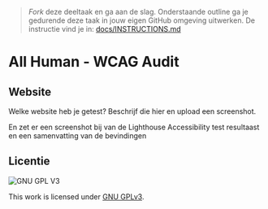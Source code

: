 > _Fork_ deze deeltaak en ga aan de slag. Onderstaande outline ga je gedurende deze taak in jouw eigen GitHub omgeving uitwerken. De instructie vind je in: [docs/INSTRUCTIONS.md](docs/INSTRUCTIONS.md)


# All Human - WCAG Audit 


## Website

Welke website heb je getest? Beschrijf die hier en upload een screenshot. 

En zet er een screenshot bij van de Lighthouse Accessibility test resultaast en een samenvatting van de bevindingen

<!--
# Rapportage webtoegankelijkheid-test voor {naam van de website}
*Dit document is een template voor een webtoegankelijkheid-test volgens de Web Content Accessibility Guidelines (WCAG). Een consistente rapportage helpt bij het uitvoeren van een evaluatie en zorgt er voor dat verschilelnde tests kunnen worden vergeleken.*

Datum webtoegankelijkheid-test: {datum}

Webtoegankelijkheid-test uitgevoerd door: {naamt}

## Inhoudsopgave

  * [Samenvatting](#samenvatting)
  * [Achtergrond bij de evaluatie](#achtergrond-bij-de-evaluatie)
  * [Afbakening](#afbakening)
  * [Beoordelaars](#beoordelaars)
  * [Beoordelingsproces](#beoordelingsproces)
  * [Testresultaten en aanbevelingen](#testresultaten-en-aanbevelingen)
  * [Referenties](#referenties)
  * [Bijlagen](#bijlagen)
  * [Licentie](#licentie)

## Samenvatting

Dit rapport beschrijft in hoeverre de website {naam van de website} overeenstemt met de *Web Content Accessibility Guidelines (WCAG)* van het W3C. Na de achtergrondinformatie en afbakening van de test worden beoordelaars, beoordelingsproces en testresulltaten beschreven. 

Conslusie van deze test luidt dat de {Frontend Design & Development} website {niet voldoet/ voldoet/ dichtbij voldoen is aan} de WCAG 2.1, op niveau {A/ AA/ AAA}. Gedetailleerde resultaten en aanbevelingen zijn verderop in dit document beschikbaar en in de referenties vindt u bronnen voor eventuele vervolgstudie. Wij stellen feedback op deze evaluatie zeer op prijs.

## Achtergrond bij de evaluatie

De webtoegankelijkheid-test vereist een combinatie van semi-geautomatiseerde en handmatig uitgevoerde evaluatie tools door een ervaren beoordelaar. De beoordelingsresultaten in dit rapport zijn gebaseerd op een beoordeling welke is uitgevoerd op {datum}. De website kan ondertussen aangepast zijn.

## Afbakening

{Naam van de website}

{en doel van de website, wanneer relevant}

{Base URL van de website}

{Lijst met URLs die in de beoordeling meegenomen zijn}

{Als de website dynamisch is, screenshots van hetgeen beoordeeld is}

{Indicatie van pagina’s die handmatig beoordeeld zijn ten opzichte van semi-geautomatiseerde tools}

{URLs die niet beoordeeld zijn}

{Exacte datum, of reeks van data waarop beoordeling heeft plaatsgevonden}

{Natuurlijke taal/talen van de website}

## Beoordelaars

{Naam van de beoordelaar of het beoordelingsteam}

{Organisatie van de beoordelaars}

{Contactinformatie van de beoordelaar(s)}

{Expertisegebied van de beoordelaars op basis van naamgeving in de referentie: “Informatie over het gebruik van gecombineerde expertise voor het evalueren van webtoegankelijkheid”}

{Niveau van natuurlijke taal/talen waarin de beoordelaar(s) communiceert/communiceren}

## Beoordelingsproces

{Benoem het WCAG 2.1 niveau waarvoor de beoordeling is uitgevoerd, bv. WCAG 2.1 Niveau A, AA of AAA}

{Benoem de beoordelings- en evaluatietools en versies van de tools die gebruikt zijn}

{Beschrijf hoe handmatige beoordeling is uitgevoerd, bv. usability test of toegankelijkheidstest aan de hand van A11Y Project-checklist}

## Testresultaten en aanbevelingen

{Samenvatting van testresultaten, bv. deze website {voldoet/ voldoet niet/ is dichtbij aan voldoen} aan de WCAG 2.1, op niveau A, AA of AAA.}

### Sterke punten
{Samenvatting van de de sterke punten ...}

### Ontoegankelijke punten
{Samenvatting van ontoegankelijke punten ...}

### Checklist 

{Beschijf de resultaten van de hele test op basis van de A11Y Project-Checklist}

##### Content

##### Global code

##### Keyboard

##### Images

##### Headings

##### Lists

##### Controls

##### Tables

##### Forms

##### Media

##### Video

##### Audio

##### Appearance

##### Animation

##### Color contrast

##### Mobile and touch

{Schrijf per check wat er uit de test is gekomen}

{Neem links op naar de WCAG 2.1 succescriteria en technieken voor de ontoegankelijke punten}

{Voeg per check specifieke rapportage(s), of links naar rapportage(s) toe in de Wiki, bv. screenshots van tests}

{Schrijf per check aanbevelingen voor het verbeteren van ontoegankelijke punten}

{Beschrijf of verwijs per check naar een programma voor het monitoren van webstite toegankelijkheid, her-beoordeling aan de hand van beoordelingsinstrumenten etc.}

### Resultaten Usability test

{Beschrijf per pagina de bevindingen uit jouw usability test in het lab.}

## Referenties

Referenties welke gebruikt zijn bij de webtoegankelijkheid-test. Deze referenties zijn allen in het Engels:

- [Overzicht en introductie van de Web Content Accessibility Guidelines (WCAG)](https://www.w3.org/WAI/intro/wcag)
- [De complete Web Content Accessibility Guidelines 2.1 (WCAG)](https://www.w3.org/TR/WCAG21/)
- [Technieken voor WCAG 2.1](https://www.w3.org/WAI/WCAG21/Techniques/)
- [Bronnen voor beoordeling van webtoegankelijkheidsevaluatie ](http://www.w3.org/WAI/eval/)
- [Tools lijst voor semi-geautomatiseerde beoordeling van webtoegankelijkheid](https://www.w3.org/WAI/ER/tools/)
- [Informatie over het gebruik van gecombineerde expertise voor het evalueren van webtoegankelijkheid](https://www.w3.org/WAI/eval/reviewteams)
- [A11Y Project Checklist](https://www.a11yproject.com/checklist/)

{Vul aan waar nodig, haal weg wat niet relevant is}

## Bijlagen

{Geef een opsomming van de bijlagen, zoals links naar rapportages, screenshots en uitleg in de Wiki}


[Einde van het template]
-->

## Licentie

![GNU GPL V3](https://www.gnu.org/graphics/gplv3-127x51.png)

This work is licensed under [GNU GPLv3](./LICENSE).
